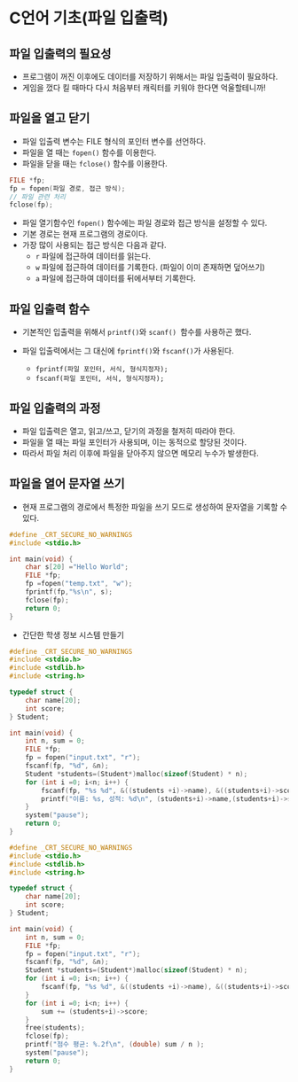 # C언어 기초(파일 입출력)



## 파일 입출력의 필요성

* 프로그램이 꺼진 이후에도 데이터를 저장하기 위해서는 파일 입출력이 필요하다.
* 게임을 껐다 킬 때마다 다시 처음부터 캐릭터를 키워야 한다면 억울할테니까!



## 파일을 열고 닫기

* 파일 입출력 변수는 FILE 형식의 포인터 변수를 선언하다.
* 파일을 열 때는 `fopen()` 함수를 이용한다.
* 파일을 닫을 때는 `fclose()` 함수를 이용한다.

```c
FILE *fp;
fp = fopen(파일 경로, 접근 방식);
// 파일 관련 처리
fclose(fp);
```

* 파일 열기함수인 `fopen()` 함수에는 파일 경로와 접근 방식을 설정할 수 있다.
* 기본 경로는 현재 프로그램의 경로이다.
* 가장 많이 사용되는 접근 방식은 다음과 같다.
  * `r` 파일에 접근하여 데이터를 읽는다.
  * `w` 파일에 접근하여 데이터를 기록한다. (파일이 이미 존재하면 덮어쓰기)
  * `a` 파일에 접근하여 데이터를 뒤에서부터 기록한다.



## 파일 입출력 함수

* 기본적인 입출력을 위해서 `printf()`와 `scanf() `함수를 사용하곤 했다.

* 파일 입출력에서는 그 대신에 `fprintf()`와 `fscanf()`가 사용된다.
  * `fprintf(파일 포인터, 서식, 형식지정자);`
  * `fscanf(파일 포인터, 서식, 형식지정자);`



## 파일 입출력의 과정

* 파일 입출력은 열고, 읽고/쓰고, 닫기의 과정을 철저히 따라야 한다.
* 파일을 열 때는 파일 포인터가 사용되며, 이는 동적으로 할당된 것이다.
* 따라서 파일 처리 이후에 파일을 닫아주지 않으면 메모리 누수가 발생한다.



## 파일을 열어 문자열 쓰기

* 현재 프로그램의 경로에서 특정한 파일을 쓰기 모드로 생성하여 문자열을 기록할 수 있다.

```c 
#define _CRT_SECURE_NO_WARNINGS
#include <stdio.h>

int main(void) {
    char s[20] ="Hello World";
    FILE *fp;
    fp =fopen("temp.txt", "w");
    fprintf(fp,"%s\n", s);
    fclose(fp);
    return 0;
}
```

* 간단한 학생 정보 시스템 만들기

```c
#define _CRT_SECURE_NO_WARNINGS
#include <stdio.h>
#include <stdlib.h>
#include <string.h>

typedef struct {
    char name[20];
    int score;
} Student;

int main(void) {
    int n, sum = 0;
    FILE *fp;
    fp = fopen("input.txt", "r");
    fscanf(fp, "%d", &n);
    Student *students=(Student*)malloc(sizeof(Student) * n);
    for (int i =0; i<n; i++) {
        fscanf(fp, "%s %d", &((students +i)->name), &((students+i)->score));
        printf("이름: %s, 성적: %d\n", (students+i)->name,(students+i)->score);
    }
    system("pause");
    return 0;
}
```

```c
#define _CRT_SECURE_NO_WARNINGS
#include <stdio.h>
#include <stdlib.h>
#include <string.h>

typedef struct {
    char name[20];
    int score;
} Student;

int main(void) {
    int n, sum = 0;
    FILE *fp;
    fp = fopen("input.txt", "r");
    fscanf(fp, "%d", &n);
    Student *students=(Student*)malloc(sizeof(Student) * n);
    for (int i =0; i<n; i++) {
        fscanf(fp, "%s %d", &((students +i)->name), &((students+i)->score));
   	}
   	for (int i =0; i<n; i++) {
        sum += (students+i)->score;
    }
    free(students);
    fclose(fp);
    printf("점수 평균: %.2f\n", (double) sum / n );
    system("pause");
    return 0;
}
```

